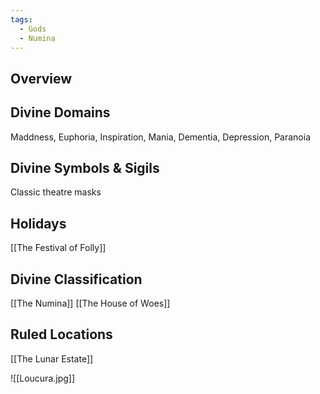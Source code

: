 ```yaml
---
tags:
  - Gods
  - Numina
---
```


## Overview

## Divine Domains
Maddness, Euphoria, Inspiration, Mania, Dementia, Depression, Paranoia
## Divine Symbols & Sigils
Classic theatre masks
## Holidays
[[The Festival of Folly]]
## Divine Classification
[[The Numina]]
[[The House of Woes]]
## Ruled Locations
[[The Lunar Estate]]

![[Loucura.jpg]]


